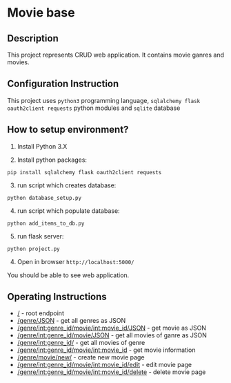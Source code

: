 # Movie base

## Description
This project represents CRUD web application. It contains movie ganres and movies.

## Configuration Instruction

This project uses `python3` programming language, `sqlalchemy flask oauth2client requests` python modules and `sqlite` database

## How to setup environment?

1. Install Python 3.X

2. Install python packages:

  `pip install sqlalchemy flask oauth2client requests`

3. run script which creates database:

  `python database_setup.py`

4. run script which populate database:

  `python add_items_to_db.py`

5. run flask server:

  `python project.py`

4. Open in browser `http://localhost:5000/`

You should be able to see web application.

## Operating Instructions

* [/](localhost:5000) - root endpoint
* [/genre/JSON](localhost:5000/genre/JSON) - get all genres as JSON
* [/genre/<int:genre_id>/movie/<int:movie_id>/JSON](localhost:5000/genre/<int:genre_id>/movie/<int:movie_id>/JSON) - get movie as JSON
* [/genre/<int:genre_id>/movie/JSON](localhost:5000/genre/<int:genre_id>/movie/JSON) - get all movies of ganre as JSON
* [/genre/<int:genre_id>/](localhost:5000/genre/<int:genre_id>/) - get all movies of genre
* [/genre/<int:genre_id>/movie/<int:movie_id>](localhost:5000/genre/<int:genre_id>/movie/<int:movie_id>) - get movie information
* [/genre/movie/new/](localhost:5000/genre/movie/new/) - create new movie page
* [/genre/<int:genre_id>/movie/<int:movie_id>/edit](localhost:5000/genre/<int:genre_id>/movie/<int:movie_id>/edit) - edit movie page
* [/genre/<int:genre_id>/movie/<int:movie_id>/delete](localhost:5000/genre/<int:genre_id>/movie/<int:movie_id>/delete) - delete movie page
